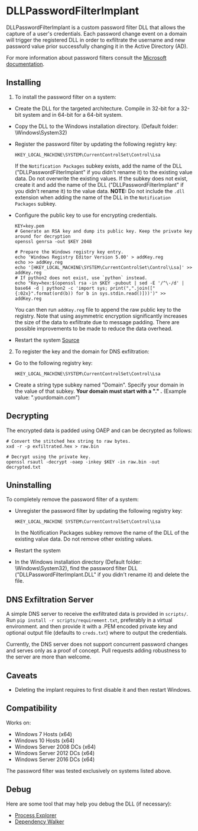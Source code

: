 # DLLPasswordFilterImplant

DLLPasswordFilterImplant is a custom password filter DLL that allows the capture
of a user's credentials. Each password change event on a domain will trigger the
registered DLL in order to exfiltrate the username and new password value prior
successfully changing it in the Active Directory (AD).

For more information about password filters consult the [Microsoft documentation][1].


[1]: (https://msdn.microsoft.com/en-us/library/windows/desktop/ms721882(v=vs.85).aspx) "Password Filter Documentation"

## Installing

1. To install the password filter on a system:
* Create the DLL for the targeted architecture. Compile in 32-bit for a 32-bit system and in 64-bit for a 64-bit system.
* Copy the DLL to the Windows installation directory. (Default folder: \Windows\System32)
* Register the password filter by updating the following registry key:
    ```
    HKEY_LOCAL_MACHINE\SYSTEM\CurrentControlSet\Control\Lsa
    ```
    If the `Notification Packages` subkey exists, add the name of the DLL ("DLLPasswordFilterImplant" if you didn't rename it) to the existing value data. Do not overwrite the existing values.
    If the subkey does not exist, create it and add the name of the DLL ("DLLPasswordFilterImplant" if you didn't rename it) to the value data.
    **NOTE:** Do not include the `.dll` extension when adding the name of the DLL in the `Notification Packages` subkey.
* Configure the public key to use for encrypting credentials.
    ```
    KEY=key.pem
    # Generate an RSA key and dump its public key. Keep the private key around for decryption
    openssl genrsa -out $KEY 2048

    # Prepare the Windows registry key entry.
    echo 'Windows Registry Editor Version 5.00' > addKey.reg
    echo >> addKey.reg
    echo '[HKEY_LOCAL_MACHINE\SYSTEM\CurrentControlSet\Control\Lsa]' >> addKey.reg
    # If python2 does not exist, use `python` instead.
    echo "Key=hex:$(openssl rsa -in $KEY -pubout | sed -E '/^\-/d' | base64 -d | python2 -c 'import sys; print(",".join(["{:02x}".format(ord(b)) for b in sys.stdin.read()]))')" >> addKey.reg
    ```
    You can then run `addKey.reg` file to append the raw public key to the registry.
    Note that using asymmetric encryption significantly increases the size of
    the data to exfiltrate due to message padding. There are possible
    improvements to be made to reduce the data overhead.

* Restart the system
[Source](https://msdn.microsoft.com/en-us/library/windows/desktop/ms721766(v=vs.85).aspx)

2. To register the key and the domain for DNS exfiltration:
* Go to the following registry key:
    ```
    HKEY_LOCAL_MACHINE\SYSTEM\CurrentControlSet\Control\Lsa
    ```
* Create a string type subkey named "Domain". Specify your domain in the value of that subkey. **Your domain must start with a "." .** (Example value: ".yourdomain.com")

## Decrypting

The encrypted data is padded using OAEP and can be decrypted as follows:

```
# Convert the stitched hex string to raw bytes.
xxd -r -p exfiltrated.hex > raw.bin

# Decrypt using the private key.
openssl rsautl -decrypt -oaep -inkey $KEY -in raw.bin -out decrypted.txt
```

## Uninstalling

To completely remove the password filter of a system:
* Unregister the password filter by updating the following registry key:
    ```
    HKEY_LOCAL_MACHINE SYSTEM\CurrentControlSet\Control\Lsa
    ```
    In the Notification Packages subkey remove the name of the DLL of the existing value data. Do not remove other existing values.

* Restart the system
* In the Windows installation directory (Default folder: \Windows\System32), find the password filter DLL ("DLLPasswordFilterImplant.DLL" if you didn't rename it) and delete the file.


## DNS Exfiltration Server

A simple DNS server to receive the exfiltrated data is provided in `scripts/`.
Run `pip install -r scripts/requirement.txt`, preferably in a virtual
environment. and then provide it with a .PEM encoded private key and optional
output file (defaults to `creds.txt`) where to output the credentials.

Currently, the DNS server does not support concurrent password changes and
serves only as a proof of concept. Pull requests adding robustness to the server
are more than welcome.


## Caveats

- Deleting the implant requires to first disable it and then restart Windows.


## Compatibility

Works on:
* Windows 7 Hosts (x64)
* Windows 10 Hosts (x64)
* Windows Server 2008 DCs (x64)
* Windows Server 2012 DCs (x64)
* Windows Server 2016 DCs (x64)

The password filter was tested exclusively on systems listed above.

## Debug

Here are some tool that may help you debug the DLL (if necessary):
* [Process Explorer](https://docs.microsoft.com/en-us/sysinternals/downloads/process-explorer)
* [Dependency Walker](http://www.dependencywalker.com/)

